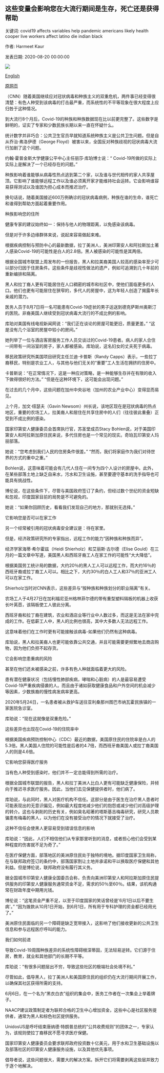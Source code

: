 ## 这些变量会影响您在大流行期间是生存，死亡还是获得帮助

关键词: covid19 affects variables help pandemic americans likely health cooper live workers affect latino die indian black

作者: Harmeet Kaur

发表日期: 2020-08-20 00:00:00

![](https://cdn.cnn.com/cnnnext/dam/assets/200819115354-coronavirus-test-0722-florida-super-tease.jpg)

[English](These%20variables%20affect%20whether%20you%20live%2C%20die%20or%20get%20help%20during%20the%20pandemic.md)

[原网页](https://edition.cnn.com/2020/08/20/us/systemic-racism-coronavirus-pandemic-trnd/index.html)

（CNN）随着美国继续应对冠状病毒和种族主义的双重危机，两件事已经变得很清楚：有色人种受到该病毒的打击最严重，而系统性的不平等现象在很大程度上应归咎于这种情况。

到大流行8个月后，Covid-19的种族和种族数据现在比以前更完整了。这些数字是鲜明的，证实了专家和少数民族长期以来一直在怀疑什么。

统计数字并非巧合：公共卫生官员早就知道系统种族主义是公共卫生问题。但是自从乔治·弗洛伊德（George Floyd）被害以来，全国反对种族歧视的冠状病毒大流行加剧了这个问题。

约翰·霍普金斯大学健康公平中心主任丽莎·库珀博士说：“ Covid-19所做的实际上实际上是解决了一个已经存在的问题。”

种族影响着谁能够从病毒性热点逃到第二个家，以及谁与世代相传的家人共享屋顶。它影响了谁能够远程工作以及谁必须离开家才能维持社会运转。它会影响谁容易获得测试以及谁因为担心成本而推迟治疗。

换句话说，随着美国接近600万例确诊的冠状病毒病例，种族在谁的生命，谁死亡和谁得到帮助方面起着重要作用。

种族影响您的住所

健康专家的建议始终如一：保持与他人的物理距离，以免感染该病毒。

但是对于许多边缘群体来说，说起来容易做起来难。

根据疾病控制与预防中心的最新数据，拉丁美洲人，美洲印第安人和阿拉斯加土著人感染Covid-19的可能性是白人的2.8倍。黑人被感染的可能性是其两倍。

根据全国城市联盟上周发布的一份报告，黑人和拉美裔美国人较高的感染率至少可以部分归因于住房条件。这些条件是歧视性做法的遗产，例如可追溯到几十年前的重新编排和隔离。

黑人和拉丁裔人更有可能居住在人口稠密的城市和社区中，使他们面临更多的人口。他们也更有可能居住在狭窄的，多代人的房屋中，这为年轻人创造了揭露年长亲戚的潜力。

医务人员于8月7日将一名可能患有Covid-19症状的男子运送到德克萨斯州奥斯汀的医院。非裔美国人继续受到冠状病毒大流行的不成比例的影响。

库珀对美国有线电视新闻网说：“我们正在谈论的房屋可能更旧，质量更差。” “这是没有几个浴室的房屋中较小的房间。”

她列举了一位与酒店客房服务工作人员交谈过的Covid-19患者。病人的家人合住一间带有一间浴室的房子，家人都被感染。库珀说，这名妇女的丈夫死于病毒。

移民政策研究所美国项目研究主任兰迪·卡普斯（Randy Capps）表示，一些拉丁裔移民，特别是农业工人，与其他与他们无关的“重要”工人生活在拥挤的住房中。

卡普斯说：“在正常情况下，这是一种应对策略，是一种能够生存并在有限的收入下做得很好的方法。” “但是在这种环境下，这可能会出现问题。”

在过去的几个月中，这些问题在加州中央谷地（加州的农业产业中心）变得显而易见。

上个月，加文·纽瑟夫（Gavin Newsom）州长说，该地区现在是冠状病毒的热点地区，重要的农场工人，拉美裔人和居住在共享住房中的人们（往往彼此重叠）正受到不成比例的感染。

国家印第安人健康委员会首席执行官，苏圣堂成员Stacy Bohlen说，对于美国印第安人和阿拉斯加原住民来说，多代住房也是一个常见的现实。奇珀瓦印第安人玛丽部落。

她说：“您考虑到我们人民的住房条件很差。” “然而，我们将家庭作为我们对待世界的方式的重中之重。”

Bohlen说，这意味着可能会有几代人住在一间专为四个人设计的房屋中。此外，在某些部落土地上缺乏自来水，污水和卫生设施，甚至要遵守基本的洗手指导也可能具有挑战性。

博伦说，在这些条件下，尽管与美国政府签订了条约，但经过数个世纪的资金短缺和忽视，印度国家目前的局势是不可避免的。

她说：“如果你回顾历史，看看我们发现自己的地方，那就别无选择。”

它影响您​​是否可以在家工作

另一个经常被引用的冠状病毒安全建议是：待在家里。

但是，经济政策研究所的专家指出，远程工作的能力“因种族和种族而异”。

经济学家海蒂·希尔霍兹（Heidi Shierholz）和艾丽斯·古尔德（Elise Gould）在三月的一篇文章中写道，美国黑人和西班牙裔工人在家工作的可能性“大大降低”。

根据美国劳工统计局的数据，大约20％的黑人工人可以远程工作，而大约16％的西班牙裔或拉丁裔工人可以。相比之下，大约30％的白人工人和37％的亚洲工人可以在家工作。

Shierholz当时对CNN表示，这些差异与“按种族和种族划分的职业隔离”有关。

农场工人于4月27日在加利福尼亚州格林菲尔德的带有重型塑料隔板的机器上收获长叶莴苣，该隔板使工人彼此分离。

西班牙裔和拉丁裔在建筑，农业和酒店业等行业中人数过多，而这是无法在家中完成的工作。在低薪工人中，黑人的比例也很高，其中大多数人无法远程工作。

这意味着他们在工作时更有可能接触该病毒-如果他们仍然有这种病毒。

库珀说，黑人和拉美裔人也更可能依靠公共交通，并且可能需要更频繁地去商店购物，因为他们负担不起存货。

它会影响您患重病的风险

甚至在他们还未被感染之前，许多有色人种就面临着更大的风险。

患有潜在健康状况（包括慢性肺部疾病，哮喘和心脏病）的人是最容易遭受Covid-19严重疾病侵袭的人。而且由于诸如获取健康食品和户外空间的机会减少等因素，少数族裔的慢性病发病率更高。

2020年5月24日，一名患者被从救护车送往亚利桑那州图巴市纳瓦霍民族镇的一家医院急诊室。

库珀说：“现在这就像是双重危险。”

这些差异也出现在Covid-19的住院率中

根据美国疾病预防控制中心（CDC）最近的数据，美国原住民的住院率是白人的5.3倍。黑人美国人住院的可能性是后者的4.7倍，而西班牙裔美国人或拉丁裔美国人的则是4.6倍。

它影响您​​获得医疗服务

当有色人种受到感染时，他们并不一定总能得到所需的治疗。

根据全国城市联盟的报告，黑人和拉丁美洲人比白人更有可能缺乏健康保险，并倾向于推迟寻求医疗服务。因此，当他们去见保健提供者时，他们病了。

库珀说，与此同时，黑人对医疗机构不信任。这部分是由于医生在治疗黑人患者时可能表现出的无意识偏见，例如最大程度地减少他们的抱怨或减少他们对高级护理的转介。这也与剥削的历史有关，例如臭名昭​​著的塔斯基吉梅毒研究，研究人员欺骗患有梅毒的黑人，以为他们在没有接受治疗的情况下就接受了治疗。

这种不信任会使黑人更容易受到错误信息的影响

库珀说：“因此，人们不相信他们从专家那里听到的消息，或者担心他们会受到某种程度的伤害就不足为奇了。”

在医疗保健方面，部落地区的美洲原住民处于独特的境地。据印度国家卫生局称，在与联邦政府签订的条约中，部落国家割让土地并承诺和平以换取医疗保健和其他利益。但是博伦说，联邦政府没有履行其义务。

据全国城市印第安人健康全国委员会称，负责向美洲印第安人和阿拉斯加原住民提供服务的印第安人健康服务通常资金不足，需求的50％至60％。结果，该机构通常在财政年度中期用光钱。

博伦说：“这笔资金严重不足，以至于印度国家的笑话曾经是'6月1日以后不要生病'。” “因为拨款从10月1日开始，到6月1日，所有用于专科护理的资金都已经用光了。”

美洲原住民面临的另一个障碍是缺乏宽带接入，这影响了他们接收更新的公共卫生信息和参与远程医疗呼叫的能力。

我们如何前进

导致Covid-19周围种族差异的系统性障碍根深蒂固，无法轻易逆转。它们源于住房，教育，就业和其他部门的长期不平等。

库珀说：“有很多问题层出不穷，导致这些社区的极端社会处境不利。”

尽管如此，倡导黑人，拉丁美洲人和美国原住民的组织仍在大流行期间开展工作，以确保其社区获得所需的支持。

6月6日，在一个名为“黑衣白衣”组织的集会中，医务工作者在一次集会上举着牌子。

NAACP建议政策制定者为联邦合格的卫生中心增加资金，这些中心是社区服务提供者，通常为黑人和棕色社区提供服务。

UnidosUS是呼吁结束唐纳德·特朗普总统的“公共收费规则”的团体之一，专家认为，该规则使拉丁裔移民不愿寻求医疗保健。

国家印第安人健康委员会要求联邦政府投资数十亿美元，用于水和卫生基础设施以及部落社区的印第安人健康服务设施，以及其他优先事项。

倡导者说，这些问题很大，需要大的解决方案。拆开它们将需要剥离这些层并致力于逐个地解决。